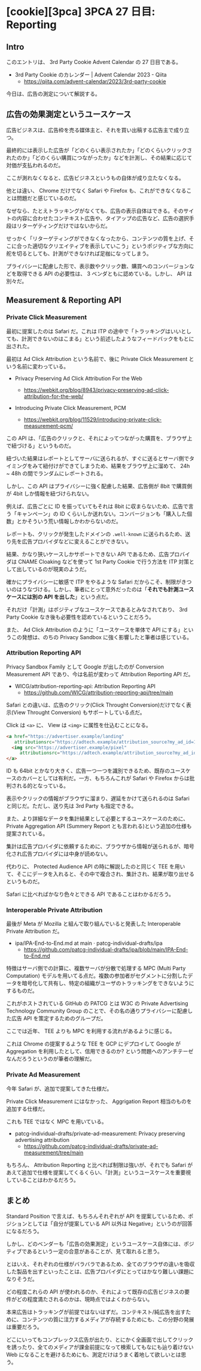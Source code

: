 # [cookie][3pca] 3PCA 27 日目: Reporting

## Intro

このエントリは、 3rd Party Cookie Advent Calendar の 27 日目である。

- 3rd Party Cookie のカレンダー | Advent Calendar 2023 - Qiita
  - https://qiita.com/advent-calendar/2023/3rd-party-cookie

今日は、広告の測定について解説する。


## 広告の効果測定というユースケース

広告ビジネスは、広告枠を売る媒体主と、それを買い出稿する広告主で成り立つ。

最終的には表示した広告が「どのくらい表示されたか」「どのくらいクリックされたのか」「どのくらい購買につながったか」などを計測し、その結果に応じて対価が支払われるのだ。

ここが測れなくなると、広告ビジネスというもの自体が成り立たなくなる。

他とは違い、 Chrome だけでなく Safari や Firefox も、これができなくなることは問題だと感じているのだ。

なぜなら、たとえトラッキングがなくても、広告の表示自体はできる。そのサイトの内容に合わせたコンテキスト広告や、タイアップの広告など、広告の選択手段はリターゲティングだけではないからだ。

せっかく「リターゲティングができなくなったから、コンテンツの質を上げ、そこに合った適切なクリエイティブを表示していこう」というポジティブな方向に舵を切るとしても、計測ができなければ足枷になってしまう。

プライバシーに配慮した形で、表示数やクリック数、購買へのコンバージョンなどを取得できる API の必要性は、 3 ベンダともに認めている。しかし、 API は別々だ。


## Measurement & Reporting API

### Private Click Measurement

最初に提案したのは Safari だ。これは ITP の途中で「トラッキングはいいとしても、計測できないのはこまる」という前述したようなフィードバックをもとに出された。

最初は Ad Click Attribution という名前で、後に Private Click Measurement という名前に変わっている。

- Privacy Preserving Ad Click Attribution For the Web
  - https://webkit.org/blog/8943/privacy-preserving-ad-click-attribution-for-the-web/

- Introducing Private Click Measurement, PCM
  - https://webkit.org/blog/11529/introducing-private-click-measurement-pcm/

この API は、「広告のクリックと、それによってつながった購買を、ブラウザ上で紐づける」というものだ。

紐づいた結果はレポートとしてサーバに送られるが、すぐに送るとサーバ側でタイミングをみて紐付けができてしまうため、結果をブラウザ上に溜めて、 24h ~ 48h の間でランダムにレポートされる。

しかし、この API はプライバシーに強く配慮した結果、広告側が 8bit で購買側が 4bit しか情報を紐づけられない。

例えば、広告ごとに ID を振っていてもそれは 8bit に収まらないため、広告で言う「キャンペーン」の ID くらいしか送れない。コンバージョンも「購入した個数」とかそういう荒い情報しかわからないのだ。

レポートも、クリックが発生したドメインの `.well-known` に送られるため、送り先を広告プロバイダなどに変えることができない。

結果、かなり狭いケースしかサポートできない API であるため、広告プロバイダは CNAME Cloaking などを使って 1st Party Cookie で行う方法を ITP 対策として出しているのが現実のようだ。

確かにプライバシーに敏感で ITP をやるような Safari だからこそ、制限がきついのはうなづける。しかし、筆者にとって意外だったのは「**それでも計測ユースケースには別の API を出した**」という点だ。

それだけ「計測」はポジティブなユースケースであるとみなされており、 3rd Party Cookie なき後も必要性を認めているということだろう。

また、 Ad Click Attribution のように「ユースケースを単体で API にする」というこの発想は、のちの Privacy Sandbox に強く影響したと筆者は感じている。


### Attribution Reporting API

Privacy Sandbox Family として Google が出したのが Conversion Measurement API であり、今は名前が変わって Attribution Reporting API だ。

- WICG/attribution-reporting-api: Attribution Reporting API
  - https://github.com/WICG/attribution-reporting-api/tree/main

Safari との違いは、広告のクリック(Click Throught Conversion)だけでなく表示(View Throught Conversion) もサポートしている点だ。

Click は `<a>` に、 View は `<img>` に属性を仕込むことになる。

```html
<a href="https://advertiser.example/landing"
   attributionsrc="https://adtech.example/attribution_source?my_ad_id=123">
  <img src="https://advertiser.example/pixel"
     attributionsrc="https://adtech.example/attribution_source?my_ad_id=123">
</a>
```

ID も 64bit とかなり大きく、広告一つ一つを識別できるため、既存のユースケースのカバーとしては有利だ。一方、もちろんこれが Safari や Firefox からは批判される的となっている。

表示やクリックの情報がブラウザに溜まり、遅延をかけて送られるのは Safari と同じだ。ただし、送り先は 3rd Party も指定できる。

また、より詳細なデータを集計結果として必要とするユースケースのために、Private Aggregation API (Summery Report とも言われる)という追加の仕様も提案されている。

集計は広告プロバイダに依頼するために、ブラウザから情報が送られるが、暗号化され広告プロバイダには中身が読めない。

代わりに、 Protected Audience API の時に解説したのと同じく TEE を用いて、そこにデータを入れると、その中で複合され、集計され、結果が取り出せるというものだ。

Safari に比べればかなり色々とできる API であることはわかるだろう。


### Interoperable Private Attribution

最後が Meta が Mozilla と組んで取り組んでいると発表した Interoperable Private Attribution だ。

- ipa/IPA-End-to-End.md at main · patcg-individual-drafts/ipa
  - https://github.com/patcg-individual-drafts/ipa/blob/main/IPA-End-to-End.md

特徴はサーバ側での計算に、複数サーバが分散で処理する MPC (Multi Party Computation) モデルを用いてる点だ。複数の参加者がセグメントに分割したデータを暗号化して共有し、特定の組織がユーザのトラッキングをできないようにするものだ。

これがホストされている GitHub の PATCG とは W3C の Private Advertising Technology Community Group のことで、その名の通りプライバシーに配慮した広告 API を策定するためのグループだ。

ここでは近年、 TEE よりも MPC を利用する流れがあるように感じる。

これは Chrome の提案するような TEE を GCP にデプロイして Google が Aggregation を利用したとして、信用できるのか? という問題へのアンチテーゼなんだろうというのが筆者の理解だ。


### Private Ad Measurement

今年 Safari が、追加で提案してきた仕様だ。

Private Click Measurement にはなかった、 Aggrigation Report 相当のものを追加する仕様だ。

これも TEE ではなく MPC を用いている。

- patcg-individual-drafts/private-ad-measurement: Privacy preserving advertising attribution
  - https://github.com/patcg-individual-drafts/private-ad-measurement/tree/main

もちろん、 Attribution Reporting と比べれば制限は強いが、それでも Safari があえて追加で仕様を提案してくるくらい、「計測」というユースケースを重要視していることはわかるだろう。


## まとめ

Standard Position で言えば、もちろんそれぞれが API を提案しているため、ポジションとしては「自分が提案している API 以外は Negative」というのが回答になるだろう。

しかし、どのベンダーも「広告の効果測定」というユースケース自体には、ポジティブであるという一定の合意があることが、見て取れると思う。

とはいえ、それぞれの仕様がバラバラであるため、全てのブラウザの違いを吸収した製品を出すといったことは、広告プロバイダにとってはかなり難しい課題になりそうだ。

どの程度これらの API が使われるのか、それによって既存の広告ビジネスの要件がどの程度満たされるのかは、現時点ではよくわからない。

本来広告はトラッキングが前提ではないはずだ。コンテキスト/純広告を出すために、コンテンツの質に注力するメディアが存続するためにも、この分野の発展は重要だろう。

どこにいってもコンプレックス広告が出たり、とにかく全画面で出してクリックを誘ったり、全てのメディアが課金前提になって検索してもなにも辿り着けない Web になることを避けるためにも、測定だけはうまく着地して欲しいとは思う。